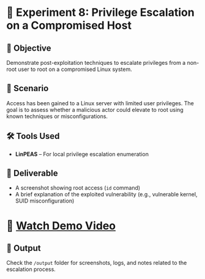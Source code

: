 # 🧪 Experiment 8: Privilege Escalation on a Compromised Host

## 🧠 Objective  
Demonstrate post-exploitation techniques to escalate privileges from a non-root user to root on a compromised Linux system.

## 🏢 Scenario  
Access has been gained to a Linux server with limited user privileges. The goal is to assess whether a malicious actor could elevate to root using known techniques or misconfigurations.

## 🛠️ Tools Used  
- **LinPEAS** – For local privilege escalation enumeration 

## 📄 Deliverable  
- A screenshot showing root access (`id` command)  
- A brief explanation of the exploited vulnerability (e.g., vulnerable kernel, SUID misconfiguration)

#  🎥 [Watch Demo Video](https://drive.google.com/file/d/13PLI752_xCfovaEqzoFeIGgGEv6_USHf/view?usp=sharing)

## 📁 Output  
Check the `/output` folder for screenshots, logs, and notes related to the escalation process.

